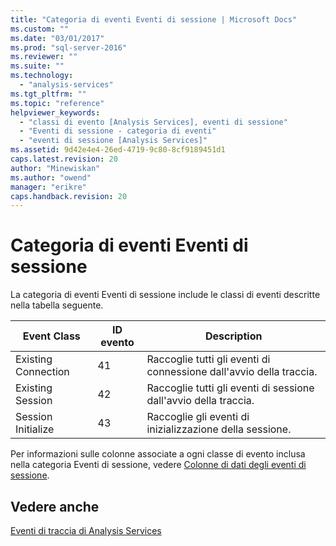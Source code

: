 ```yaml
---
title: "Categoria di eventi Eventi di sessione | Microsoft Docs"
ms.custom: ""
ms.date: "03/01/2017"
ms.prod: "sql-server-2016"
ms.reviewer: ""
ms.suite: ""
ms.technology: 
  - "analysis-services"
ms.tgt_pltfrm: ""
ms.topic: "reference"
helpviewer_keywords: 
  - "classi di evento [Analysis Services], eventi di sessione"
  - "Eventi di sessione - categoria di eventi"
  - "eventi di sessione [Analysis Services]"
ms.assetid: 9d42e4e4-26ed-4719-9c80-8cf9189451d1
caps.latest.revision: 20
author: "Minewiskan"
ms.author: "owend"
manager: "erikre"
caps.handback.revision: 20
---
```

# Categoria di eventi Eventi di sessione
  La categoria di eventi Eventi di sessione include le classi di eventi descritte nella tabella seguente.  
  
|Event Class|ID evento|Description|  
|-----------------|--------------|-----------------|  
|Existing Connection|41|Raccoglie tutti gli eventi di connessione dall'avvio della traccia.|  
|Existing Session|42|Raccoglie tutti gli eventi di sessione dall'avvio della traccia.|  
|Session Initialize|43|Raccoglie gli eventi di inizializzazione della sessione.|  
  
 Per informazioni sulle colonne associate a ogni classe di evento inclusa nella categoria Eventi di sessione, vedere [Colonne di dati degli eventi di sessione](../../analysis-services/trace-events/session-events-data-columns.md).  
  
## Vedere anche  
 [Eventi di traccia di Analysis Services](../../analysis-services/trace-events/analysis-services-trace-events.md)  
  
  
